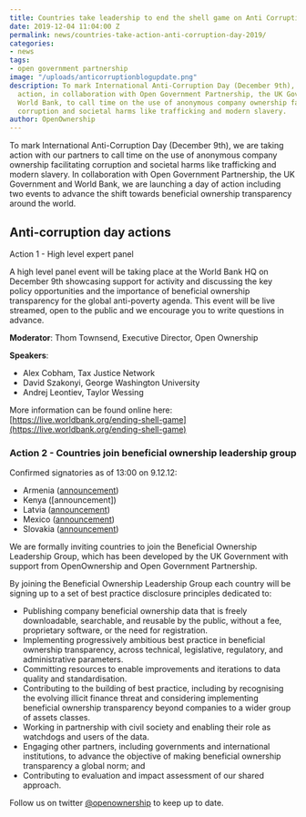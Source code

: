 ```yaml
---
title: Countries take leadership to end the shell game on Anti Corruption Day 2019
date: 2019-12-04 11:04:00 Z
permalink: news/countries-take-action-anti-corruption-day-2019/
categories:
- news
tags:
- open government partnership
image: "/uploads/anticorruptionblogupdate.png"
description: To mark International Anti-Corruption Day (December 9th), we are taking
  action, in collaboration with Open Government Partnership, the UK Government and
  World Bank, to call time on the use of anonymous company ownership facilitating
  corruption and societal harms like trafficking and modern slavery.
author: OpenOwnership
---
```


To mark International Anti-Corruption Day (December 9th), we are taking action with our partners to call time on the use of anonymous company ownership facilitating corruption and societal harms like trafficking and modern slavery. In collaboration with Open Government Partnership, the UK Government and World Bank, we are launching a day of action including two events to advance the shift towards beneficial ownership transparency around the world.

## Anti-corruption day actions

Action 1 - High level expert panel

A high level panel event will be taking place at the World Bank HQ on December 9th showcasing support for activity and discussing the key policy opportunities and the importance of beneficial ownership transparency for the global anti-poverty agenda. This event will be live streamed, open to the public and we encourage you to write questions in advance.

**Moderator**: Thom Townsend, Executive Director, Open Ownership

**Speakers**:

* Alex Cobham, Tax Justice Network
* David Szakonyi, George Washington University
* Andrej Leontiev, Taylor Wessing

More information can be found online here: [https://live.worldbank.org/ending-shell-game](https://live.worldbank.org/ending-shell-game)

### Action 2 - Countries join beneficial ownership leadership group

Confirmed signatories as of 13:00 on 9.12.12:

* Armenia ([announcement](/uploads/Declaration_Armenia.pdf))
* Kenya ([announcement])
* Latvia ([announcement](https://twitter.com/Tieslietas/status/1200052790069989376?s=20))
* Mexico ([announcement](https://www.gob.mx/sfp/articulos/anuncia-irma-sandoval-adhesion-de-mexico-a-los-principios-de-divulgacion-de-transparencia-de-los-beneficiarios-finales-de-la-corrupcion?idiom=es))
* Slovakia ([announcement](https://www.justice.gov.sk/Stranky/aktualitadetail.aspx?announcementID=2611))

We are formally inviting countries to join the Beneficial Ownership Leadership Group, which has been developed by the UK Government with support from OpenOwnership and Open Government Partnership.

By joining the Beneficial Ownership Leadership Group each country will be signing up to a set of best practice disclosure principles dedicated to:

* Publishing company beneficial ownership data that is freely downloadable, searchable, and reusable by the public, without a fee, proprietary software, or the need for registration.
* Implementing progressively ambitious best practice in beneficial ownership transparency, across technical, legislative, regulatory, and administrative parameters.
* Committing resources to enable improvements and iterations to data quality and standardisation.
* Contributing to the building of best practice, including by recognising the evolving illicit finance threat and considering implementing beneficial ownership transparency beyond companies to a wider group of assets classes.
* Working in partnership with civil society and enabling their role as watchdogs and users of the data.
* Engaging other partners, including governments and international institutions, to advance the objective of making beneficial ownership transparency a global norm; and
* Contributing to evaluation and impact assessment of our shared approach.

Follow us on twitter [@openownership](https://twitter.com/openownership) to keep up to date.
